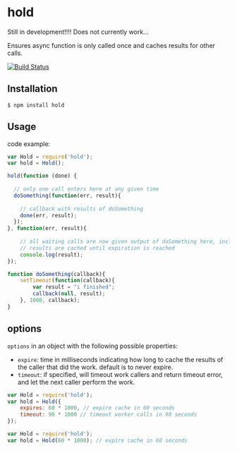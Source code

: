 hold
==============
Still in development!!!! Does not currently work...

Ensures async function is only called once and caches results for other calls.

[![Build Status](https://secure.travis-ci.org/socialradar/hold.png)](http://travis-ci.org/socialradar/hold)

## Installation

    $ npm install hold

## Usage

code example:

```js
var Hold = require('hold');
var hold = Hold();

hold(function (done) {
  
  // only one call enters here at any given time
  doSomething(function(err, result){
    
    // callback with results of doSomething
    done(err, result);
  });
}, function(err, result){
    
    // all waiting calls are now given output of doSomething here, including first caller
    // results are cached until expiration is reached
    console.log(result);
});

function doSomething(callback){
    setTimeout(function(callback){ 
        var result = "i finished";
        callback(null, result); 
    }, 1000, callback);
}
```

## options

`options` in an object with the following possible properties:

* `expire`: time in milliseconds indicating how long to cache the results of the caller that did the work. default is to never expire.
* `timeout`: if specified, will timeout work callers and return timeout error, and let the next caller perform the work.

```js
var Hold = require('hold');
var hold = Hold({
    expires: 60 * 1000, // expire cache in 60 seconds
    timeout: 90 * 1000 // timeout worker calls in 90 seconds
});
```

```js
var Hold = require('hold');
var hold = Hold(60 * 1000); // expire cache in 60 seconds
```